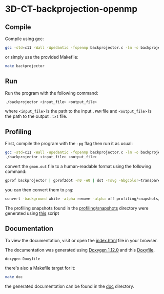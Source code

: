 # 3D-CT-backprojection-openmp

## Compile
Compile using gcc:
```bash
gcc -std=c11 -Wall -Wpedantic -fopenmp backprojector.c -lm -o backprojector
```
or simply use the provided Makefile:
```bash
make backprojector
```

## Run
Run the program with the following command:
```bash
./backprojector <input_file> <output_file>
```
where `<input_file>` is the path to the input `.PGM` file
and `<output_file>` is the path to the output `.txt` file.

## Profiling
First, compile the program with the `-pg` flag then run it as usual:
```bash
gcc -std=c11 -Wall -Wpedantic -fopenmp backprojector.c -lm -o backprojector -pg
./backprojector <input_file> <output_file>
```
convert the `gmon.out` file to a human-readable format using the following command:
```bash
gprof backprojector | gprof2dot -n0 -e0 | dot -Tsvg -Gbgcolor=transparent -o profiling/snapshots/"$(ls -l ./profiling/snapshots/ | wc -l) - $(date '+%Y-%m-%d %H.%M.%S')".svg
```
you can then convert them to `png`:
```bash
convert -background white -alpha remove -alpha off profiling/snapshots/<snapshot>.svg profiling/snapshots/<snapshot>.png
```

The profiling snapshots found in the [profiling/snapshots](profiling/snapshots) directory were generated using [this](/profiling/runProfiler.sh) script

## Documentation
To view the documentation, visit []() or open the [index.html](doc/html/index.html) file in your browser.

The documentation was generated using [Doxygen 1.12.0](https://www.doxygen.nl/) and this [Doxyfile](/doc/Doxyfile).
```bash
doxygen Doxyfile
```
there's also a Makefile target for it:
```bash
make doc
```
the generated documentation can be found in the [doc](doc) directory.


